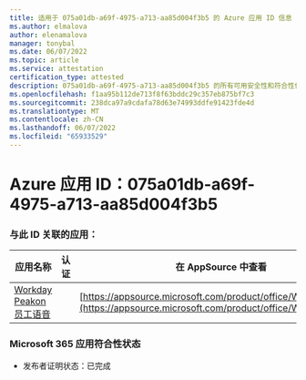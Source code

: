 ```yaml
---
title: 适用于 075a01db-a69f-4975-a713-aa85d004f3b5 的 Azure 应用 ID 信息
ms.author: elmalova
author: elenamalova
manager: tonybal
ms.date: 06/07/2022
ms.topic: article
ms.service: attestation
certification_type: attested
description: 075a01db-a69f-4975-a713-aa85d004f3b5 的所有可用安全性和符合性信息。
ms.openlocfilehash: f1aa95b112de713f8f63bddc29c357eb875bf7c3
ms.sourcegitcommit: 238dca97a9cdafa78d63e74993ddfe91423fde4d
ms.translationtype: MT
ms.contentlocale: zh-CN
ms.lasthandoff: 06/07/2022
ms.locfileid: "65933529"
---
```

# <a name="azure-app-id-075a01db-a69f-4975-a713-aa85d004f3b5"></a>Azure 应用 ID：075a01db-a69f-4975-a713-aa85d004f3b5


### <a name="apps-associated-with-this-id"></a>与此 ID 关联的应用：
| **应用名称** | **认证** | **在 AppSource 中查看** |
|--------------|---------------|-----------------------|
| [Workday Peakon 员工语音](../forward/WA200003453.md) |  | [https://appsource.microsoft.com/product/office/WA200003453](https://appsource.microsoft.com/product/office/WA200003453) |

### <a name="microsoft-365-app-compliance-status"></a>Microsoft 365 应用符合性状态
- 发布者证明状态：已完成

